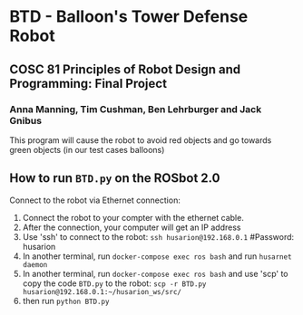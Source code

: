 # BTD - Balloon's Tower Defense Robot
## COSC 81 Principles of Robot Design and Programming: Final Project 
### Anna Manning, Tim Cushman, Ben Lehrburger and Jack Gnibus
This program will cause the robot to avoid red objects and go towards green objects (in our test cases balloons)

## How to run `BTD.py` on the ROSbot 2.0 

Connect to the robot via Ethernet connection: 
1. Connect the robot to your compter with the ethernet cable. 
2. After the connection, your computer will get an IP address 
3. Use 'ssh' to connect to the robot: `ssh husarion@192.168.0.1` #Password: husarion
4. In another terminal, run `docker-compose exec ros bash` and run `husarnet daemon`
5. In another terminal, run `docker-compose exec ros bash` and use 'scp' to copy the code `BTD.py` to the robot: `scp -r BTD.py husarion@192.168.0.1:~/husarion_ws/src/`
6. then run `python BTD.py`

